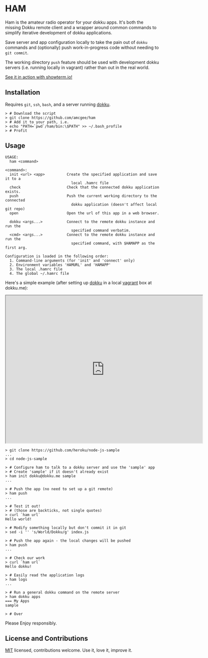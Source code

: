 # HAM
Ham is the amateur radio operator for your dokku apps.  It's both the missing Dokku remote client and a wrapper around common commands to simplify iterative development of dokku applications.

Save server and app configuration locally to take the pain out of `dokku` commands and (optionally) push work-in-progress code without needing to `git commit`.

The working directory `push` feature should be used with development dokku servers (i.e. running locally in vagrant) rather than out in the real world.

[See it in action with showterm.io!](http://showterm.io/fa9984f1813bebf937c24#fast)

## Installation

Requires `git`, `ssh`, `bash`, and a server running [dokku](http://progrium.viewdocs.io/dokku/index).

```shell
> # Download the script
> git clone https://github.com/amcgee/ham
> # Add it to your path, i.e.
> echo "PATH=`pwd`/ham/bin:\$PATH" >> ~/.bash_profile
> # Profit
```

## Usage

```
USAGE:
  ham <command>

<command>:
  init <url> <app>          Create the specified application and save it to a
                              local .hamrc file
  check                     Check that the connected dokku application exists.
  push                      Push the current working directory to the connected
                              dokku application (doesn't affect local git repo)
  open                      Open the url of this app in a web browser.

  dokku <args...>           Connect to the remote dokku instance and run the
                              specified command verbatim.
  <cmd> <args...>           Connect to the remote dokku instance and run the
                              specified command, with $HAMAPP as the first arg.

Configuration is loaded in the following order:
  1. Command-line arguments (for 'init' and 'connect' only)
  2. Environment variables 'HAMURL' and 'HAMAPP'
  3. The local .hamrc file
  4. The global ~/.hamrc file
```

Here's a simple example (after setting up [dokku](http://progrium.viewdocs.io/dokku) in a local [vagrant](https://www.vagrantup.com/) box at dokku.me):

<iframe src="http://showterm.io/7b5f8d42ba021511e627e" width="640" height="480"></iframe>

```shell
> git clone https://github.com/heroku/node-js-sample
...
> cd node-js-sample

> # Configure ham to talk to a dokku server and use the 'sample' app
> # Create 'sample' if it doesn't already exist
> ham init dokku@dokku.me sample
...

> # Push the app (no need to set up a git remote)
> ham push
...

> # Test it out!
> # (those are backticks, not single quotes)
> curl `ham url`
Hello world!

> # Modify something locally but don't commit it in git
> sed -i '' 's/World/Dokku/g' index.js

> # Push the app again - the local changes will be pushed
> ham push
...

> # Check our work
> curl `ham url`
Hello dokku!

> # Easily read the application logs
> ham logs
...

> # Run a general dokku command on the remote server
> ham dokku apps
=== My Apps
sample

> # Over
```

Please Enjoy responsibly.

## License and Contributions
[MIT](http://opensource.org/licenses/MIT) licensed, contributions welcome.  Use it, love it, improve it.

